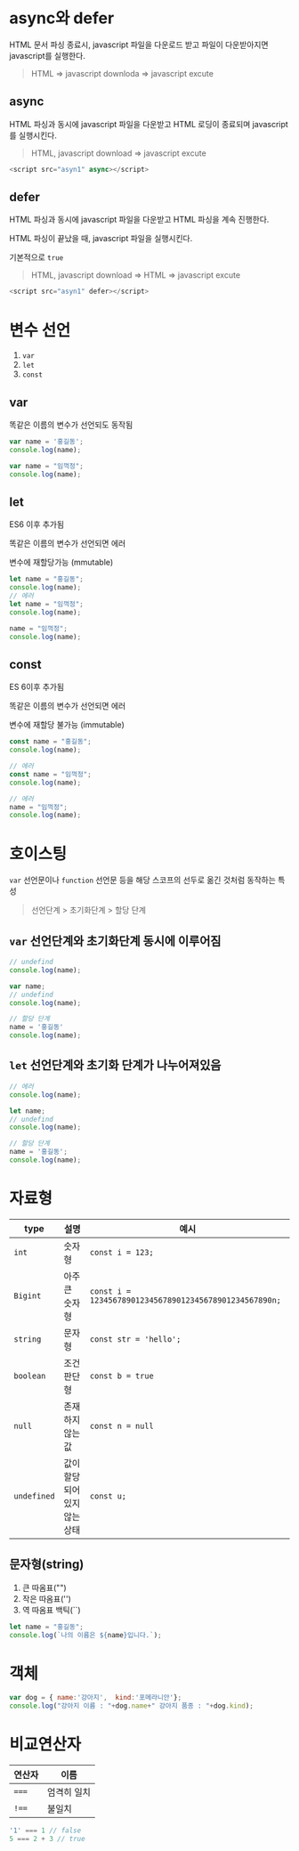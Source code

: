 # async와 defer
HTML 문서 파싱 종료시, javascript 파일을 다운로드 받고 파일이 다운받아지면 javascript를 실행한다.
> HTML => javascript downloda =>  javascript excute
## async
HTML 파싱과 동시에 javascript 파일을 다운받고 HTML 로딩이 종료되며 javascript를 실행시킨다.
> HTML, javascript download => javascript excute
```javascript
<script src="asyn1" async></script>
```

## defer
HTML 파싱과 동시에 javascript 파일을 다운받고 HTML 파싱을 계속 진행한다.

HTML 파싱이 끝났을 때, javascript 파일을 실행시킨다.

기본적으로 `true`
> HTML, javascript download => HTML => javascript excute
```javascript
<script src="asyn1" defer></script>
```

# 변수 선언
1. `var`
2. `let`
3. `const`


## var
똑같은 이름의 변수가 선언되도 동작됨
```javascript
var name = '홍길동';
console.log(name);

var name = "임꺽정";
console.log(name);
```

## let
ES6 이후 추가됨

똑같은 이름의 변수가 선언되면 에러

변수에 재할당가능 (mmutable)
```javascript
let name = "홍길동";
console.log(name);
// 에러
let name = "임꺽정";
console.log(name);

name = "임꺽정";
console.log(name);
```

## const
ES 6이후 추가됨

똑같은 이름의 변수가 선언되면 에러

변수에 재할당 불가능 (immutable)
```javascript
const name = "홍길동";
console.log(name);

// 에러
const name = "임꺽정";
console.log(name);

// 에러
name = "임꺽정";
console.log(name);
```

# 호이스팅
`var` 선언문이나 `function` 선언문 등을 해당 스코프의 선두로 옮긴 것처럼 동작하는 특성

> 선언단계 > 초기화단계 > 할당 단계

## `var` 선언단계와 초기화단계 동시에 이루어짐

```javascript
// undefind
console.log(name);

var name;
// undefind
console.log(name);

// 할당 단계
name = '홍길동'
console.log(name);
```

## `let` 선언단계와 초기화 단계가 나누어져있음

```javascript
// 에러
console.log(name);

let name;
// undefind
console.log(name);

// 할당 단계
name = '홍길동';
console.log(name);
```

# 자료형
|type|설명|예시|
|-|-|-|
|`int`|숫자형|`const i = 123;`|
|`Bigint`|아주 큰 숫자형|`const i = 1234567890123456789012345678901234567890n;`|
|`string`|문자형|`const str = 'hello';`|
|`boolean`|조건판단형|`const b = true`|
|`null`|존재하지 않는 값|`const n = null`|
|`undefined`|값이 할당되어 있지 않는 상태|`const u;`|

## 문자형(string)
1. 큰 따옴표("")
2. 작은 따옴표('')
3. 역 따옴표 백틱(``)
```javascript
let name = "홍길동";
console.log(`나의 이름은 ${name}입니다.`);
```

# 객체
```javascript
var dog = { name:'강아지',  kind:'포메라니안'};
console.log("강아지 이름 : "+dog.name+" 강아지 품종 : "+dog.kind);
```

# 비교연산자

|연산자|이름|
|-|-|
|`===`|엄격히 일치|
|`!==`|불일치|

```javascript
'1' === 1 // false
5 === 2 + 3 // true
```